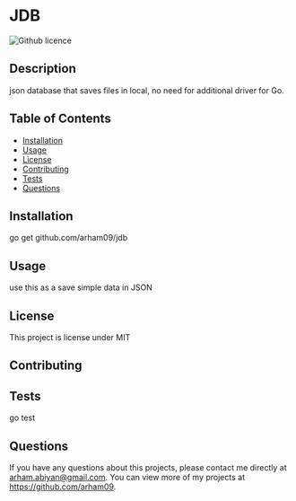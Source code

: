 # JDB
  ![Github licence](http://img.shields.io/badge/license-MIT-blue.svg)

  
  ## Description 
  json database that saves files in local, no need for additional driver for Go.

  ## Table of Contents
  * [Installation](#installation)
  * [Usage](#usage)
  * [License](#license)
  * [Contributing](#contributing)
  * [Tests](#tests)
  * [Questions](#questions)
  
  ## Installation 
  go get github.com/arham09/jdb

  ## Usage 
  use this as a save simple data in JSON

  ## License 
  This project is license under MIT

  ## Contributing 
  

  ## Tests
  go test

  ## Questions
  If you have any questions about this projects, please contact me directly at arham.abiyan@gmail.com. You can view more of my projects at https://github.com/arham09.
